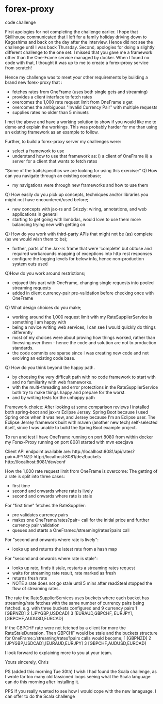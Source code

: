 # forex-proxy
code challenge 

First apologies for not completing the challenge earlier. I hope that Skillhouse communicated that I left for a family holiday driving down to Kagoshima and back on the day after the interview. Hence did not see the challenge until I was back Thursday.
Second, apologies for doing a slightly different challenge to the one set. I missed that you gave me a framework other than the One-Frame service managed by docker. When I found no code with that, I thought it was up to me to create a forex-proxy service from scratch!

Hence my challenge was to meet your other requirements by building a brand new forex-proxy that :
 * fetches rates from OneFrame (uses both single gets and streaming)
 * provides a client interface to fetch rates 
 * overcomes the 1,000 rate request limit from OneFrame's get
 * overcomes the ambiguous "Invalid Currency Pair" with multiple requests
 * supplies rates no older than 5 minuets

I met the above and have a working solution to show if you would like me to demo and explain the workings. This was probably harder for me than using an existing framework as an example to follow.

Further, to build a forex-proxy server my challenges were:
 * select a framework to use
 * understand how to use that framework as:
     i) a client of OneFrame
    ii) a server for a client that wants to fetch rates

"Some of the traits/specifics we are looking for using this exercise:"
Q) How can you navigate through an existing codebase;
* my navigations were through new frameworks and how to use them

Q) How easily do you pick up concepts, techniques and/or libraries you might not have encountered/used before;
* new concepts with jax-rs and Grizzly: wiring, annotations, and web applications in general 
* starting to get going with lambdas, would love to use them more balancing trying new with getting on 

Q) How do you work with third-party APIs that might not be (as) complete (as we would wish them to be);
* further, parts of the Jax-rs frame that were 'complete' but obtuse and required workarounds mapping of exceptions into http rest responses 
* configure the logging levels for below info, hence non-production system outs used

Q)How do you work around restrictions;
* enjoyed this part with OneFrame, changing single requests into pooled streaming requests
* added in client currency-pair pre-validation before checking once with OneFrame

Q) What design choices do you make;
* working around the 1,000 request limit with my RateSupplierService is something I am happy with
* being a novice writing web services, I can see I would quickly do things differently
* most of my choices were about proving how things worked, rather than finessing over them - hence the code and solution are not to production standards.
* the code commits are sparse since I was creating new code and not evolving an existing code base.

Q) How do you think beyond the happy path.
* by choosing the very difficult path with no code framework to start with and no familiarity with web frameworks. 
* with the multi-threading and error protections in the RateSupplierService both try to make things happy and prepare for the worst.
* and by writing tests for the unhappy path

Framework choice:
After looking at some comparison reviews I installed both spring-boot and jax-rs Eclipse Jersey. Spring Boot because I used Spring once when it was new, and Jersey because I'm an Eclipse user. The Eclipse Jersey framework built with maven (another new tech) self-selected itself, since I was unable to build the Spring Boot example project.

To run and test I have
OneFrame running on port 8080 from within docker
my Forex-Proxy running on port 8081 started with mvn execjava 

Client API endpoint available are:
http://localhost:8081/api/rates?pair=JPYNZD
http://localhost:8081/dev/buckets
http://localhost:8081/dev/conf


How the 1,000 rate request limit from OneFrame is overcome:
The getting of a rate is split into three cases:
* first time
* second and onwards where rate is lively 
* second and onwards where rate is stale

For "first time" fetches the RateSupplier:
* pre validates currency pairs
* makes one OneFrame/rates?pair= call for the initial price and further currency pair validation
* queues and starts a OneFrame::/streaming/rates?pairs call

For "second and onwards where rate is lively":
* looks up and returns the latest rate from a hash map

For "second and onwards where rate is stale":
* looks up rate, finds it stale, restarts a streaming rates request
* waits for streaming rate result, rate marked as fresh
* returns fresh rate
* NOTE a rate does not go stale until 5 mins after readSteal stopped the flow of streaming rates.

The rate the RateSupplierServices uses buckets where each bucket has streaming/rate fetches with the same number of currency pairs being fetched.
e.g. with three buckets configured and 9 currency pairs
1 [GBPNZD]
2 [JPYGBP,USDCAD]
3 [EURAUD,GBPCHF, EURJPY],[GBPCHF,AUDUSD,EURCAD]

If the GBPCHF rate were not fetched by a client for more the  RateStaleDurataion. Then GBPCHF would be stale and the buckets structure for OneFrame::/streaming/rates?pairs calls would become;
1 [GBPNZD]
2 [JPYGBP,USDCAD],[EURAUD,EURJPY]
3 [GBPCHF,AUDUSD,EURCAD]

I look forward to explaining more to you at your team.

Yours sincerely,
Chris

PS (added this morning Tue 30th) I wish I had found the Scala challenge, as I wrote far too many old fassioned loops seeing what the Scala language can do this morning after installing it.

PPS If you really wanted to see how I would cope with the new lanaguage. I can offer to do the Scala challenge  


